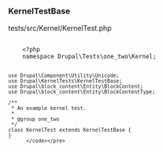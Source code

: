 <h3>KernelTestBase</h3>
          <p>tests/src/Kernel/KernelTest.php</p>
          <pre><code class="hljs">
    &lt;?php
    namespace Drupal\Tests\one_two\Kernel;

    use Drupal\Component\Utility\Unicode;
    use Drupal\KernelTests\KernelTestBase;
    use Drupal\block_content\Entity\BlockContent;
    use Drupal\block_content\Entity\BlockContentType;

    /**
     * An example kernel test.
     *
     * @group one_two
     */
    class KernelTest extends KernelTestBase {
    }
          </code></pre>
        